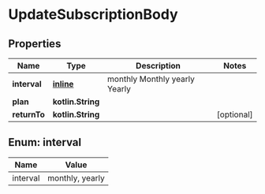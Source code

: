 
# UpdateSubscriptionBody

## Properties
| Name | Type | Description | Notes |
| ------------ | ------------- | ------------- | ------------- |
| **interval** | [**inline**](#Interval) |  monthly Monthly yearly Yearly |  |
| **plan** | **kotlin.String** |  |  |
| **returnTo** | **kotlin.String** |  |  [optional] |


<a id="Interval"></a>
## Enum: interval
| Name | Value |
| ---- | ----- |
| interval | monthly, yearly |



